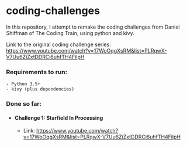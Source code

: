 # coding-challenges

In this repository, I attempt to remake the coding challenges from Daniel Shiffman of The Coding Train, using python and kivy.

Link to the original coding challenge series: https://www.youtube.com/watch?v=17WoOqgXsRM&list=PLRqwX-V7Uu6ZiZxtDDRCi6uhfTH4FilpH

### Requirements to run: 
    - Python 3.5+
    - kivy (plus dependencies)

### Done so far:
  * #### Challenge 1: Starfield In Processing
    * Link: https://www.youtube.com/watch?v=17WoOqgXsRM&list=PLRqwX-V7Uu6ZiZxtDDRCi6uhfTH4FilpH
